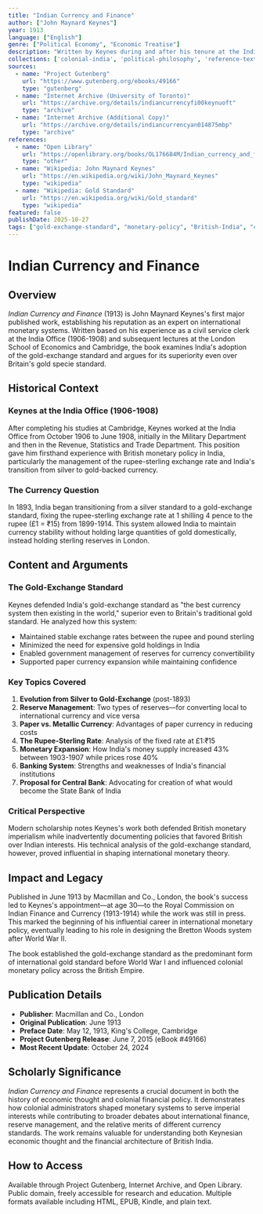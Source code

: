 ```yaml
---
title: "Indian Currency and Finance"
author: ["John Maynard Keynes"]
year: 1913
language: ["English"]
genre: ["Political Economy", "Economic Treatise"]
description: "Written by Keynes during and after his tenure at the India Office (1906-1908), this treatise examines India's transition from a silver-based currency system to a gold-exchange standard. Keynes argues for maintaining India's gold-exchange standard over adopting a full gold standard, analyzing the rupee-sterling exchange rate, government reserve management policies, and the operation of paper currency versus metallic currency."
collections: ['colonial-india', 'political-philosophy', 'reference-texts']
sources:
  - name: "Project Gutenberg"
    url: "https://www.gutenberg.org/ebooks/49166"
    type: "gutenberg"
  - name: "Internet Archive (University of Toronto)"
    url: "https://archive.org/details/indiancurrencyfi00keynuoft"
    type: "archive"
  - name: "Internet Archive (Additional Copy)"
    url: "https://archive.org/details/indiancurrencyan014875mbp"
    type: "archive"
references:
  - name: "Open Library"
    url: "https://openlibrary.org/books/OL176684M/Indian_currency_and_finance"
    type: "other"
  - name: "Wikipedia: John Maynard Keynes"
    url: "https://en.wikipedia.org/wiki/John_Maynard_Keynes"
    type: "wikipedia"
  - name: "Wikipedia: Gold Standard"
    url: "https://en.wikipedia.org/wiki/Gold_standard"
    type: "wikipedia"
featured: false
publishDate: 2025-10-27
tags: ["gold-exchange-standard", "monetary-policy", "British-India", "colonial-economics", "rupee", "currency-reform", "central-banking", "international-finance", "reserve-management", "India-Office", "Royal-Commission", "silver-standard", "economic-history", "20th-century", "macmillan"]
---
```


# Indian Currency and Finance

## Overview

*Indian Currency and Finance* (1913) is John Maynard Keynes's first major published work, establishing his reputation as an expert on international monetary systems. Written based on his experience as a civil service clerk at the India Office (1906-1908) and subsequent lectures at the London School of Economics and Cambridge, the book examines India's adoption of the gold-exchange standard and argues for its superiority even over Britain's gold specie standard.

## Historical Context

### Keynes at the India Office (1906-1908)

After completing his studies at Cambridge, Keynes worked at the India Office from October 1906 to June 1908, initially in the Military Department and then in the Revenue, Statistics and Trade Department. This position gave him firsthand experience with British monetary policy in India, particularly the management of the rupee-sterling exchange rate and India's transition from silver to gold-backed currency.

### The Currency Question

In 1893, India began transitioning from a silver standard to a gold-exchange standard, fixing the rupee-sterling exchange rate at 1 shilling 4 pence to the rupee (£1 = ₹15) from 1899-1914. This system allowed India to maintain currency stability without holding large quantities of gold domestically, instead holding sterling reserves in London.

## Content and Arguments

### The Gold-Exchange Standard

Keynes defended India's gold-exchange standard as "the best currency system then existing in the world," superior even to Britain's traditional gold standard. He analyzed how this system:

- Maintained stable exchange rates between the rupee and pound sterling
- Minimized the need for expensive gold holdings in India
- Enabled government management of reserves for currency convertibility
- Supported paper currency expansion while maintaining confidence

### Key Topics Covered

1. **Evolution from Silver to Gold-Exchange** (post-1893)
2. **Reserve Management**: Two types of reserves—for converting local to international currency and vice versa
3. **Paper vs. Metallic Currency**: Advantages of paper currency in reducing costs
4. **The Rupee-Sterling Rate**: Analysis of the fixed rate at £1:₹15
5. **Monetary Expansion**: How India's money supply increased 43% between 1903-1907 while prices rose 40%
6. **Banking System**: Strengths and weaknesses of India's financial institutions
7. **Proposal for Central Bank**: Advocating for creation of what would become the State Bank of India

### Critical Perspective

Modern scholarship notes Keynes's work both defended British monetary imperialism while inadvertently documenting policies that favored British over Indian interests. His technical analysis of the gold-exchange standard, however, proved influential in shaping international monetary theory.

## Impact and Legacy

Published in June 1913 by Macmillan and Co., London, the book's success led to Keynes's appointment—at age 30—to the Royal Commission on Indian Finance and Currency (1913-1914) while the work was still in press. This marked the beginning of his influential career in international monetary policy, eventually leading to his role in designing the Bretton Woods system after World War II.

The book established the gold-exchange standard as the predominant form of international gold standard before World War I and influenced colonial monetary policy across the British Empire.

## Publication Details

- **Publisher**: Macmillan and Co., London
- **Original Publication**: June 1913
- **Preface Date**: May 12, 1913, King's College, Cambridge
- **Project Gutenberg Release**: June 7, 2015 (eBook #49166)
- **Most Recent Update**: October 24, 2024

## Scholarly Significance

*Indian Currency and Finance* represents a crucial document in both the history of economic thought and colonial financial policy. It demonstrates how colonial administrators shaped monetary systems to serve imperial interests while contributing to broader debates about international finance, reserve management, and the relative merits of different currency standards. The work remains valuable for understanding both Keynesian economic thought and the financial architecture of British India.

## How to Access

Available through Project Gutenberg, Internet Archive, and Open Library. Public domain, freely accessible for research and education. Multiple formats available including HTML, EPUB, Kindle, and plain text.
